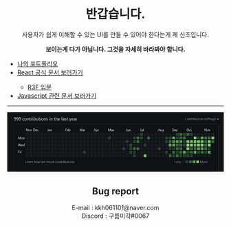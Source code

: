 <div align=center>
<h1>반갑습니다.</h1>
<span>사용자가 쉽게 이해할 수 있는 UI를 만들 수 있어야 한다는게 제 신조입니다.</span><br>
<p><b>보이는게 다가 아닙니다. 그것을 자세히 바라봐야 합니다.</b></p>
  <div align=left>
    <ul>
      <li><span><a href='https://super-apartment-c46.notion.site/79e7e230e87347d8b7d9af9ddff41656'>나의 포트폴리오</a></span></li>
      <li><a href='https://ko.reactjs.org/docs/accessibility.html'>React 공식 문서 보러가기</a></li>
      <ul>
          <li><a href='https://docs.pmnd.rs/react-three-fiber/api/canvas'>R3F 입문</li>
      </ul>
      <li><span><a href='https://ko.javascript.info/'>Javascript 관련 문서 보러가기</a></span></li>
     </ul>
  </div>
<hr>
<img src = "./999contributions.png" title="Congratulations My 999 Contributions!!!" alt='My 999th Contribute in 2022'/>
<h2>
Bug report
</h2>
E-mail : kkh061101@naver.com<br>
Discord : 구름미각#0067<br>
</div>
